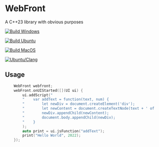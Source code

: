 # WebFront

A C++23 library with obvious purposes

[![Build Windows](https://github.com/ambroise-leclerc/WebFront/actions/workflows/BuildWindows.yml/badge.svg)](https://github.com/ambroise-leclerc/WebFront/actions/workflows/BuildWindows.yml)

[![Build Ubuntu](https://github.com/ambroise-leclerc/WebFront/actions/workflows/BuildLinux.yml/badge.svg)](https://github.com/ambroise-leclerc/WebFront/actions/workflows/BuildLinux.yml)

[![Build MacOS](https://github.com/ambroise-leclerc/WebFront/actions/workflows/BuildMacOS.yml/badge.svg)](https://github.com/ambroise-leclerc/WebFront/actions/workflows/BuildMacOS.yml)

[![Ubuntu/Clang](https://github.com/ambroise-leclerc/WebFront/actions/workflows/BuildLinuxClang.yml/badge.svg)](https://github.com/ambroise-leclerc/WebFront/actions/workflows/BuildLinuxClang.yml)



## Usage

```cpp
    WebFront webfront;
    webFront.onUIStarted([](UI ui) {
        ui.addScript("                                                          "
        "    var addText = function(text, num) {                                "
        "        let newDiv = document.createElement('div');                    "
        "        let newContent = document.createTextNode(text + ' of ' + num); "
        "        newDiv.appendChild(newContent);                                "
        "        document.body.appendChild(newDiv);                             "
        "    }                                                                  "
        );
        auto print = ui.jsFunction("addText");
        print("Hello World", 2022);
    });
```
